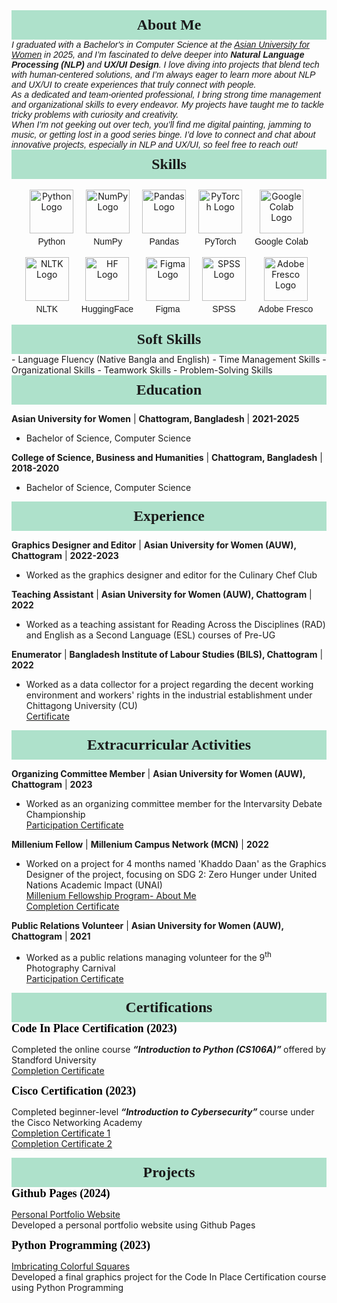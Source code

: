 <head>
  <link rel="icon" href="logo.png" type="image/png" sizes="32x32">
</head>

<div style= "font-family: Garamond; font-size: 170%; background-color: #aee1cb; text-align: center; padding: 10px;"> <strong style="color: ##c2f0dd;"> About Me </strong> </div>
  <i style= "font-family: Arial;">
    I graduated with a Bachelor's in Computer Science at the <a href="https://asian-university.org/">Asian University for Women</a>  in 2025, and I’m fascinated to delve deeper into <b>Natural Language Processing (NLP)</b> and <b>UX/UI Design</b>. I love diving into projects that blend tech with human-centered solutions, and I’m always eager to learn more about NLP and UX/UI to create experiences that truly connect with people.
<br>As a dedicated and team-oriented professional, I bring strong time management and organizational skills to every endeavor. My projects have taught me to tackle tricky problems with curiosity and creativity.
<br>When I’m not geeking out over tech, you’ll find me digital painting, jamming to music, or getting lost in a good series binge. I’d love to connect and chat about innovative projects, especially in NLP and UX/UI, so feel free to reach out!</i>
<br>
<div style= "font-family: Garamond; font-size: 170%; background-color: #aee1cb; text-align: center; padding: 10px;"> <strong style="color: ##c2f0dd;"> Skills </strong> </div>

<br>
<div style="display: flex; flex-wrap: wrap; justify-content: center; gap: 20px;">
  <!-- Python -->
  <div style="text-align: center;">
    <img src="https://s3.dualstack.us-east-2.amazonaws.com/pythondotorg-assets/media/community/logos/python-logo-only.png" alt="Python Logo" style="width: 70px; height: 70px; transition: transform 0.3s;">
    <p style="font-family: Arial; font-size: 14px; margin: 5px 0 0 0;">Python</p>
  </div>
  <!-- NumPy -->
  <div style="text-align: center;">
    <img src="https://numpy.org/images/logo.svg" alt="NumPy Logo" style="width: 70px; height: 70px; transition: transform 0.3s;">
    <p style="font-family: Arial; font-size: 14px; margin: 5px 0 0 0;">NumPy</p>
  </div>

  <div style="text-align: center;">
    <img src="https://img.icons8.com/?size=512&id=xSkewUSqtErH&format=png" alt="Pandas Logo" style="width: 70px; height: 70px; transition: transform 0.3s;">
    <p style="font-family: Arial; font-size: 14px; margin: 5px 0 0 0;">Pandas</p>
  </div>

  <div style="text-align: center;">
    <img src="https://www.clipartmax.com/png/full/476-4769276_pytorch-logo-png.png" alt="PyTorch Logo" style="width: 70px; height: 70px; transition: transform 0.3s;">
    <p style="font-family: Arial; font-size: 14px; margin: 5px 0 0 0;">PyTorch</p>
  </div>

  <div style="text-align: center;">
    <img src="https://i0.wp.com/begincodingnow.com/wp-content/uploads/2023/08/colab_logo.png?ssl=1" alt="Google Colab Logo" style="width: 70px; height: 70px; transition: transform 0.3s;">
    <p style="font-family: Arial; font-size: 14px; margin: 5px 0 0 0;">Google Colab</p>
  </div>
</div>

<br>

<div style="display: flex; flex-wrap: wrap; justify-content: center; gap: 20px;">
  <div style="text-align: center;">
    <img src="https://miro.medium.com/v2/resize:fit:750/format:webp/1*YM2HXc7f4v02pZBEO8h-qw.png" alt="NLTK Logo" style="width: 70px; height: 70px; transition: transform 0.3s;">
    <p style="font-family: Arial; font-size: 14px; margin: 5px 0 0 0;">NLTK</p>
  </div>

  <div style="text-align: center;">
    <img src="https://huggingface.co/front/assets/huggingface_logo.svg" alt="HF Logo" style="width: 70px; height: 70px; transition: transform 0.3s;">
    <p style="font-family: Arial; font-size: 14px; margin: 5px 0 0 0;">HuggingFace</p>
  </div>

  <div style="text-align: center;">
    <img src="https://images.icon-icons.com/2429/PNG/512/figma_logo_icon_147289.png" alt="Figma Logo" style="width: 70px; height: 70px; transition: transform 0.3s;">
    <p style="font-family: Arial; font-size: 14px; margin: 5px 0 0 0;">Figma</p>
  </div>
  <!-- SPSS -->
  <div style="text-align: center;">
    <img src="https://www.pngfind.com/pngs/m/339-3393438_spss-spss-logo-hd-png-download.png" alt="SPSS Logo" style="width: 70px; height: 70px; transition: transform 0.3s;">
    <p style="font-family: Arial; font-size: 14px; margin: 5px 0 0 0;">SPSS</p>
  </div>
  <!-- Adobe Fresco -->
  <div style="text-align: center;">
    <img src="https://www.adobe.com/cc-shared/assets/img/product-icons/svg/fresco-40.svg" alt="Adobe Fresco Logo" style="width: 70px; height: 70px; transition: transform 0.3s;">
    <p style="font-family: Arial; font-size: 14px; margin: 5px 0 0 0;">Adobe Fresco</p>
  </div>
</div>
<!-- Hover effect for interactivity -->
<style>
  img:hover, div[style*="background-color: #e6e6fa"]:hover {
    transform: scale(1.1);
  }
</style>
<br>

<div style="font-family: Garamond; font-size: 170%; background-color: #aee1cb; text-align: center; padding: 10px;">
  <strong style="color: ##c2f0dd;">Soft Skills</strong>
</div>
- Language Fluency (Native Bangla and English)
- Time Management Skills
- Organizational Skills
- Teamwork Skills
- Problem-Solving Skills

<div style= "font-family: Garamond; font-size: 170%; background-color: #aee1cb; text-align: center; padding: 10px;"> <strong style="color: ##c2f0dd;"> Education </strong> </div>

**Asian University for Women** | **Chattogram, Bangladesh** | **2021-2025**
- Bachelor of Science, Computer Science

**College of Science, Business and Humanities** | **Chattogram, Bangladesh** | **2018-2020**
- Bachelor of Science, Computer Science

<div style= "font-family: Garamond; font-size: 170%; background-color: #aee1cb; text-align: center; padding: 10px;"> <strong style="color: ##c2f0dd;"> Experience </strong> </div>

**Graphics Designer and Editor** | **Asian University for Women (AUW), Chattogram** | **2022-2023**
- Worked as the graphics designer and editor for the Culinary Chef Club

**Teaching Assistant** | **Asian University for Women (AUW), Chattogram** | **2022**
- Worked as a teaching assistant for Reading Across the Disciplines (RAD) and English as a Second Language (ESL) courses of Pre-UG

**Enumerator** | **Bangladesh Institute of Labour Studies (BILS), Chattogram** | **2022**
- Worked as a data collector for a project regarding the decent working environment and workers' rights in the industrial establishment under Chittagong University (CU) <br>
[Certificate](https://adrikachowdhury.github.io/assets/img/BILS.jpg)

<div style= "font-family: Garamond; font-size: 170%; background-color: #aee1cb; text-align: center; padding: 10px;"> <strong style="color: ##c2f0dd;"> Extracurricular Activities </strong> </div>

**Organizing Committee Member** | **Asian University for Women (AUW), Chattogram** | **2023**
- Worked as an organizing committee member for the Intervarsity Debate Championship <br>
[Participation Certificate](https://adrikachowdhury.github.io/assets/img/AUWDS%20OrgCoM.jpg)

**Millenium Fellow** | **Millenium Campus Network (MCN)** | **2022**
- Worked on a project for 4 months named 'Khaddo Daan' as the Graphics Designer of the project, focusing on SDG 2: Zero Hunger under United Nations Academic Impact (UNAI) <br>
[Millenium Fellowship Program- About Me](https://www.millenniumfellows.org/fellow/2022/asian-university/adrika-chowdhury) <br>
[Completion Certificate](https://adrikachowdhury.github.io/assets/img/Millennium%20Fellowship%20Certificate%20-%2022159.pdf)

**Public Relations Volunteer** | **Asian University for Women (AUW), Chattogram** | **2021**
- Worked as a public relations managing volunteer for the 9<sup>th</sup> Photography Carnival <br>
[Participation Certificate](https://adrikachowdhury.github.io/assets/img/AUWPC.jpg)

<div style= "font-family: Garamond; font-size: 170%; background-color: #aee1cb; text-align: center; padding: 10px;"> <strong style="color: ##c2f0dd;"> Certifications </strong> </div>
<div style = "color:black; font-family: Copperplate; font-size: 130%;"> <b> Code In Place Certification (2023) </b> </div>

Completed the online course<i> <b> “Introduction to Python (CS106A)” </b> </i> offered by Standford University <br>
[Completion Certificate](https://adrikachowdhury.github.io/assets/img/CIP.png)

<div style = "color:black; font-family: Copperplate; font-size: 130%;"> <b> Cisco Certification (2023) </b> </div>

Completed beginner-level<i> <b> “Introduction to Cybersecurity” </b> </i>course under the Cisco Networking Academy <br>
[Completion Certificate 1](https://adrikachowdhury.github.io/assets/img/Introduction_to_Cybersecurity_Badge20231212-29-lvk384%20-%20Copy.pdf)<br>
[Completion Certificate 2](https://adrikachowdhury.github.io/assets/img/AdrikaChowdhury-Introduction%20to%20-certificate%20-%20Copy.pdf)

<div style= "font-family: Garamond; font-size: 170%; background-color: #aee1cb; text-align: center; padding: 10px;"> <strong style="color: ##c2f0dd;"> Projects </strong> </div>
<div style = "color:black; font-family: Copperplate; font-size: 130%;"> <b> Github Pages (2024) </b> </div>

[Personal Portfolio Website](https://adrikachowdhury.github.io/) <br>
Developed a personal portfolio website using Github Pages
<div style = "color:black; font-family: Copperplate; font-size: 130%;"> <b> Python Programming (2023) </b> </div>

[Imbricating Colorful Squares](https://codeinplace.stanford.edu/cip3/share/McylTlErjRhbrGLVtDCS) <br>
Developed a final graphics project for the Code In Place Certification course using Python Programming

